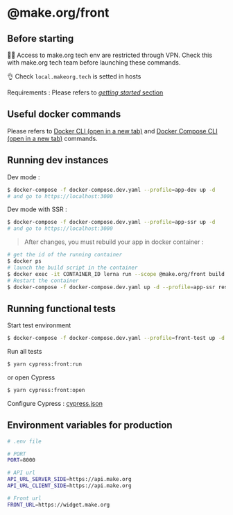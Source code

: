 # @make.org/front 
## Before starting
:guardsman: Access to make.org tech env are restricted through VPN. Check this with make.org tech team before launching these commands.

:ok_hand: Check `local.makeorg.tech` is setted in hosts

Requirements :
Please refers to [*getting started* section](../../README.md#getting-started)

## Useful docker commands
Please refers to <a href="https://docs.docker.com/engine/reference/commandline/docker/" target="_blank">Docker CLI (open in a new tab)</a> and <a href="https://docs.docker.com/compose/reference/" target="_blank">Docker Compose CLI (open in a new tab)</a> commands.

## Running dev instances

Dev mode :

```bash
$ docker-compose -f docker-compose.dev.yaml --profile=app-dev up -d
# and go to https://localhost:3000
```

Dev mode with SSR :

```bash
$ docker-compose -f docker-compose.dev.yaml --profile=app-ssr up -d
# and go to https://localhost:3000
```
> After changes, you must rebuild your app in docker container :
```bash
# get the id of the running container
$ docker ps
# launch the build script in the container
$ docker exec -it CONTAINER_ID lerna run --scope @make.org/front build --stream
# Restart the container
$ docker-compose -f docker-compose.dev.yaml up -d --profile=app-ssr restart
```

## Running functional tests

Start test environment

```bash
$ docker-compose -f docker-compose.dev.yaml --profile=front-test up -d
```

Run all tests
```bash
$ yarn cypress:front:run
```

or open Cypress
```bash
$ yarn cypress:front:open
```

Configure Cypress : [cypress.json](./cypress.json)

## Environment variables for production

```bash
# .env file

# PORT
PORT=8000

# API url
API_URL_SERVER_SIDE=https://api.make.org
API_URL_CLIENT_SIDE=https://api.make.org

# Front url
FRONT_URL=https://widget.make.org
```
